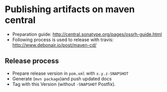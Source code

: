 # Publishing artifacts on maven central

* Preparation guide: http://central.sonatype.org/pages/ossrh-guide.html
* Following process is used to release with travis: http://www.debonair.io/post/maven-cd/

## Release process

* Prepare release version in `pom.xml` with `x.y.z-SNAPSHOT`
* Generate (`mvn package`)and push updated docs
* Tag with this Version (without `-SNAPSHOT` Postfix).
